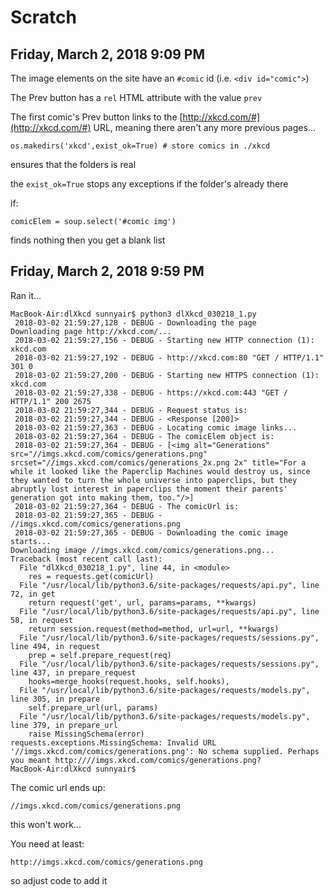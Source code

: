 # Scratch

## Friday, March 2, 2018 9:09 PM

The image elements on the site have an `#comic` id (i.e. `<div id="comic">`)

The Prev button has a `rel` HTML attribute with the value `prev`

The first comic's Prev button links to the [http://xkcd.com/#](http://xkcd.com/#) URL, meaning there aren't any more previous pages...

	os.makedirs('xkcd',exist_ok=True) # store comics in ./xkcd

ensures that the folders is real

the `exist_ok=True` stops any exceptions if the folder's already there

if:

	comicElem = soup.select('#comic img')

finds nothing then you get a blank list

## Friday, March 2, 2018 9:59 PM

Ran it...

	MacBook-Air:dlXkcd sunnyair$ python3 dlXkcd_030218_1.py
	 2018-03-02 21:59:27,128 - DEBUG - Downloading the page
	Downloading page http://xkcd.com/...
	 2018-03-02 21:59:27,156 - DEBUG - Starting new HTTP connection (1): xkcd.com
	 2018-03-02 21:59:27,192 - DEBUG - http://xkcd.com:80 "GET / HTTP/1.1" 301 0
	 2018-03-02 21:59:27,200 - DEBUG - Starting new HTTPS connection (1): xkcd.com
	 2018-03-02 21:59:27,338 - DEBUG - https://xkcd.com:443 "GET / HTTP/1.1" 200 2675
	 2018-03-02 21:59:27,344 - DEBUG - Request status is:
	 2018-03-02 21:59:27,344 - DEBUG - <Response [200]>
	 2018-03-02 21:59:27,363 - DEBUG - Locating comic image links...
	 2018-03-02 21:59:27,364 - DEBUG - The comicElem object is:
	 2018-03-02 21:59:27,364 - DEBUG - [<img alt="Generations" src="//imgs.xkcd.com/comics/generations.png" srcset="//imgs.xkcd.com/comics/generations_2x.png 2x" title="For a while it looked like the Paperclip Machines would destroy us, since they wanted to turn the whole universe into paperclips, but they abruptly lost interest in paperclips the moment their parents' generation got into making them, too."/>]
	 2018-03-02 21:59:27,364 - DEBUG - The comicUrl is:
	 2018-03-02 21:59:27,365 - DEBUG - //imgs.xkcd.com/comics/generations.png
	 2018-03-02 21:59:27,365 - DEBUG - Downloading the comic image starts...
	Downloading image //imgs.xkcd.com/comics/generations.png...
	Traceback (most recent call last):
	  File "dlXkcd_030218_1.py", line 44, in <module>
	    res = requests.get(comicUrl)
	  File "/usr/local/lib/python3.6/site-packages/requests/api.py", line 72, in get
	    return request('get', url, params=params, **kwargs)
	  File "/usr/local/lib/python3.6/site-packages/requests/api.py", line 58, in request
	    return session.request(method=method, url=url, **kwargs)
	  File "/usr/local/lib/python3.6/site-packages/requests/sessions.py", line 494, in request
	    prep = self.prepare_request(req)
	  File "/usr/local/lib/python3.6/site-packages/requests/sessions.py", line 437, in prepare_request
	    hooks=merge_hooks(request.hooks, self.hooks),
	  File "/usr/local/lib/python3.6/site-packages/requests/models.py", line 305, in prepare
	    self.prepare_url(url, params)
	  File "/usr/local/lib/python3.6/site-packages/requests/models.py", line 379, in prepare_url
	    raise MissingSchema(error)
	requests.exceptions.MissingSchema: Invalid URL '//imgs.xkcd.com/comics/generations.png': No schema supplied. Perhaps you meant http:////imgs.xkcd.com/comics/generations.png?
	MacBook-Air:dlXkcd sunnyair$

The comic url ends up:

	//imgs.xkcd.com/comics/generations.png

this won't work...

You need at least:

	http://imgs.xkcd.com/comics/generations.png

so adjust code to add it


